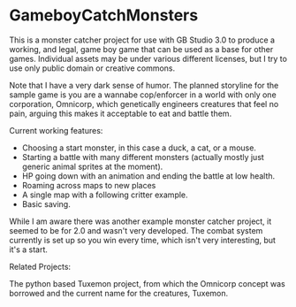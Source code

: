 # GameboyCatchMonsters
 
This is a monster catcher project for use with GB Studio 3.0 to produce a working, and legal,
game boy game that can be used as a base for other games.
Individual assets may be under various different licenses, but I try to use only public domain or creative commons.

Note that I have a very dark sense of humor.
The planned storyline for the sample game is you are a wannabe cop/enforcer in a world with only one corporation, Omnicorp, which genetically engineers creatures that feel no pain, arguing this makes it acceptable to eat and battle them.

Current working features:
* Choosing a start monster, in this case a duck, a cat, or a mouse.
* Starting a battle with many different monsters (actually mostly just generic animal sprites at the moment).
* HP going down with an animation and ending the battle at low health.
* Roaming across maps to new places
* A single map with a following critter example.
* Basic saving.

While I am aware there was another example monster catcher project, it seemed to be for 2.0 and wasn't very developed.
The combat system currently is set up so you win every time, which isn't very interesting, but it's a start.

Related Projects:

The python based Tuxemon project, from which the Omnicorp concept was borrowed and the current name for the creatures, Tuxemon.